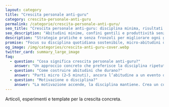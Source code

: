```yaml
---
layout: category
title: "Crescita personale anti-guru"
category: crescita-personale-anti-guru
permalink: /categorie/crescita-personale-anti-guru/
seo_title: "Crescita personale anti-guru: disciplina minima, risultati reali"
seo_description: "Abitudini minime, confini gentili e produttività senza hype. Guide, strumenti e casi reali per migliorare ogni giorno senza guru."
description: "Strategie pratiche e senza fronzoli per migliorare ogni giorno con abitudini minime, confini gentili e scelte consapevoli."
promise: "Focus su disciplina quotidiana sostenibile, micro-abitudini da 3–10 minuti e strumenti semplici che funzionano nel mondo reale."
og_image: /img/categories/crescita-anti-guru-cover.webp
twitter_card: summary_large_image
faq:
  - question: "Cosa significa crescita personale anti-guru?"
    answer: "Un approccio concreto che preferisce la disciplina ripetuta alla motivazione momentanea. Zero dogmi, solo ciò che è sostenibile."
  - question: "Come costruire abitudini che durano?"
    answer: "Parti micro (2–5 minuti), ancora l’abitudine a un evento quotidiano e misura solo la continuità (non la perfezione)."
  - question: "Motivazione o disciplina?"
    answer: "La motivazione accende, la disciplina mantiene. Crea un contesto che renda la scelta giusta la scelta facile."
---
```



Articoli, esperimenti e template per la crescita concreta.
